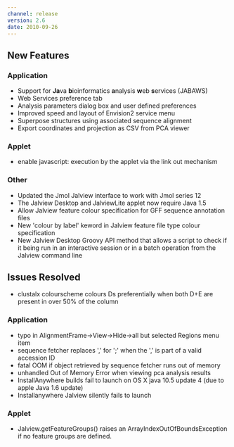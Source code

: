 ```yaml
---
channel: release
version: 2.6
date: 2010-09-26
---
```


## New Features



### Application
- Support for **Ja**va **b**ioinformatics **a**nalysis **w**eb **s**ervices (JABAWS)
- Web Services preference tab
- Analysis parameters dialog box and user defined preferences
- Improved speed and layout of Envision2 service menu
- Superpose structures using associated sequence alignment
- Export coordinates and projection as CSV from PCA viewer


### Applet
- enable javascript: execution by the applet via the link out mechanism


### Other
- Updated the Jmol Jalview interface to work with Jmol series 12
- The Jalview Desktop and JalviewLite applet now require Java 1.5
- Allow Jalview feature colour specification for GFF sequence annotation files
- New 'colour by label' keword in Jalview feature file type colour specification
- New Jalview Desktop Groovy API method that allows a script to check if it being run in an interactive session or in a batch operation from the Jalview command line


## Issues Resolved

- clustalx colourscheme colours Ds preferentially when both D+E are present in over 50% of the column


### Application
- typo in AlignmentFrame->View->Hide->all but selected Regions menu item
- sequence fetcher replaces ',' for ';' when the ',' is part of a valid accession ID
- fatal OOM if object retrieved by sequence fetcher runs out of memory
- unhandled Out of Memory Error when viewing pca analysis results
- InstallAnywhere builds fail to launch on OS X java 10.5 update 4 (due to apple Java 1.6 update)
- Installanywhere Jalview silently fails to launch


### Applet
- Jalview.getFeatureGroups() raises an ArrayIndexOutOfBoundsException if no feature groups are defined.

